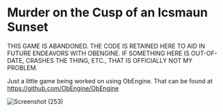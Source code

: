# Murder on the Cusp of an Icsmaun Sunset
THIS GAME IS ABANDONED. THE CODE IS RETAINED HERE TO AID IN FUTURE ENDEAVORS WITH OBENGINE. IF SOMETHING HERE IS OUT-OF-DATE, CRASHES THE THING, ETC., THAT IS OFFICIALLY NOT MY PROBLEM.

Just a little game being worked on using ObEngine. That can be found at https://github.com/ObEngine/ObEngine

![Screenshot (253)](https://user-images.githubusercontent.com/92452568/137352160-d045a0b6-3914-4448-ba45-ebbd28c42ce3.png)
